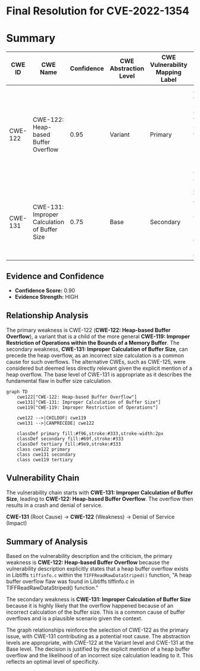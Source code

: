 # Final Resolution for CVE-2022-1354

# Summary
| CWE ID | CWE Name | Confidence | CWE Abstraction Level | CWE Vulnerability Mapping Label | CWE-Vulnerability Mapping Notes |
|---|---|---|---|---|---|
| CWE-122 | CWE-122: Heap-based Buffer Overflow | 0.95 | Variant | Primary | Allowed. Vulnerability description explicitly states a heap buffer overflow in `TIFFReadRawDataStriped()`. Caused by writing beyond the allocated buffer in the heap. Mitigation: Use languages/compilers with bounds checking; safe string handling libraries; compiler-based overflow detection; input validation. |
| CWE-131 | CWE-131: Improper Calculation of Buffer Size | 0.75 | Base | Secondary | Allowed. It is likely the `TIFFReadRawDataStriped()` function miscalculates the buffer size to be allocated, which then leads to the heap buffer overflow. Mitigation: Validate quantity before allocating resources, perform range checks on input. |

## Evidence and Confidence

*   **Confidence Score:** 0.90
*   **Evidence Strength:** HIGH

## Relationship Analysis
The primary weakness is CWE-122 (**CWE-122: Heap-based Buffer Overflow**), a variant that is a child of the more general **CWE-119: Improper Restriction of Operations within the Bounds of a Memory Buffer**. The secondary weakness, **CWE-131: Improper Calculation of Buffer Size**, can precede the heap overflow, as an incorrect size calculation is a common cause for such overflows. The alternative CWEs, such as CWE-125, were considered but deemed less directly relevant given the explicit mention of a heap overflow. The base level of CWE-131 is appropriate as it describes the fundamental flaw in buffer size calculation.

```mermaid
graph TD
    cwe122["CWE-122: Heap-based Buffer Overflow"]
    cwe131["CWE-131: Improper Calculation of Buffer Size"]
    cwe119["CWE-119: Improper Restriction of Operations"]
    
    cwe122 -->|CHILDOF| cwe119
    cwe131 -->|CANPRECEDE| cwe122
    
    classDef primary fill:#f96,stroke:#333,stroke-width:2px
    classDef secondary fill:#69f,stroke:#333
    classDef tertiary fill:#9e9,stroke:#333
    class cwe122 primary
    class cwe131 secondary
    class cwe119 tertiary
```

## Vulnerability Chain
The vulnerability chain starts with **CWE-131: Improper Calculation of Buffer Size**, leading to **CWE-122: Heap-based Buffer Overflow**. The overflow then results in a crash and denial of service.

**CWE-131** (Root Cause) -> **CWE-122** (Weakness) -> Denial of Service (Impact)

## Summary of Analysis
Based on the vulnerability description and the criticism, the primary weakness is **CWE-122: Heap-based Buffer Overflow** because the vulnerability description explicitly states that a heap buffer overflow exists in Libtiffs `tiffinfo.c` within the `TIFFReadRawDataStriped()` function, "A heap buffer overflow flaw was found in Libtiffs tiffinfo.c in TIFFReadRawDataStriped() function."

The secondary weakness is **CWE-131: Improper Calculation of Buffer Size** because it is highly likely that the overflow happened because of an incorrect calculation of the buffer size. This is a common cause of buffer overflows and is a plausible scenario given the context.

The graph relationships reinforce the selection of CWE-122 as the primary issue, with CWE-131 contributing as a potential root cause. The abstraction levels are appropriate, with CWE-122 at the Variant level and CWE-131 at the Base level.
The decision is justified by the explicit mention of a heap buffer overflow and the likelihood of an incorrect size calculation leading to it. This reflects an optimal level of specificity.